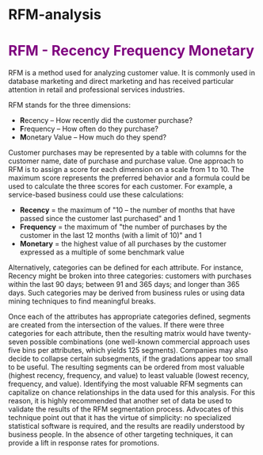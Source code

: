 # RFM-analysis
<h1 style="color:purple" >RFM - Recency Frequency Monetary</h1> 

RFM is a method used for analyzing customer value. It is commonly used in database marketing and direct marketing and has received particular attention in retail and professional services industries.

RFM stands for the three dimensions:

- **R**ecency – How recently did the customer purchase?
- **F**requency – How often do they purchase?
- **M**onetary Value – How much do they spend?

Customer purchases may be represented by a table with columns for the customer name, date of purchase and purchase value. One approach to RFM is to assign a score for each dimension on a scale from 1 to 10. The maximum score represents the preferred behavior and a formula could be used to calculate the three scores for each customer. For example, a service-based business could use these calculations:

- **Recency** = the maximum of "10 – the number of months that have passed since the customer last purchased" and 1
- **Frequency** = the maximum of "the number of purchases by the customer in the last 12 months (with a limit of 10)" and 1
- **Monetary** = the highest value of all purchases by the customer expressed as a multiple of some benchmark value

Alternatively, categories can be defined for each attribute. For instance, Recency might be broken into three categories: customers with purchases within the last 90 days; between 91 and 365 days; and longer than 365 days. Such categories may be derived from business rules or using data mining techniques to find meaningful breaks.

Once each of the attributes has appropriate categories defined, segments are created from the intersection of the values. If there were three categories for each attribute, then the resulting matrix would have twenty-seven possible combinations (one well-known commercial approach uses five bins per attributes, which yields 125 segments). Companies may also decide to collapse certain subsegments, if the gradations appear too small to be useful. The resulting segments can be ordered from most valuable (highest recency, frequency, and value) to least valuable (lowest recency, frequency, and value). Identifying the most 
valuable RFM segments can capitalize on chance relationships in the data used for this analysis. For this reason, it is highly recommended that another set of data be used to validate the results of the RFM segmentation process. Advocates of this technique point out that it has the virtue of simplicity: no specialized statistical software is required, and the results are readily understood by business people. In the absence of other targeting techniques, it can provide a lift in response rates for promotions.

